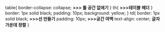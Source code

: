 table{
border-collapse: collapse;             <strong>>>> 틀 공간 없애기</strong>
 }
th{                                  <strong>>>>테이블 헤더</strong>
 }  
    border: 1px solid black;
    padding: 10px;
    background: yellow;
}
 td{
     border: 1px solid black;          <strong>>>>선 만들기</strong>
     padding: 10px;                 <strong>>>>공간 여백</strong>
     text-align: center;            <strong>글자 가운데 정렬</strong>
 }